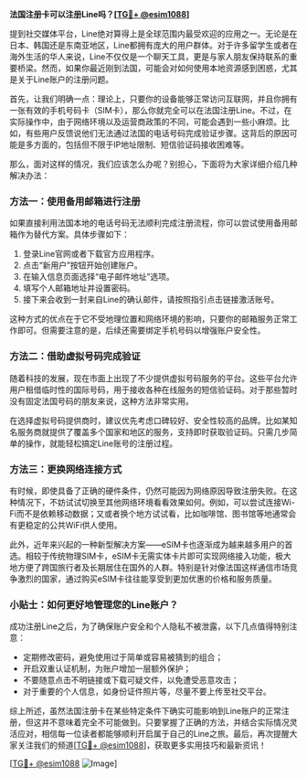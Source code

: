 **法国注册卡可以注册Line吗？[[TG💪+ @esim1088](https://t.me/s/esim1088)]**

提到社交媒体平台，Line绝对算得上是全球范围内最受欢迎的应用之一。无论是在日本、韩国还是东南亚地区，Line都拥有庞大的用户群体。对于许多留学生或者在海外生活的华人来说，Line不仅仅是一个聊天工具，更是与家人朋友保持联系的重要桥梁。然而，如果你最近刚到法国，可能会对如何使用本地资源感到困惑，尤其是关于Line账户的注册问题。

首先，让我们明确一点：理论上，只要你的设备能够正常访问互联网，并且你拥有一张有效的手机号码卡（SIM卡），那么你就完全可以在法国注册Line。不过，在实际操作中，由于网络环境以及运营商政策的不同，可能会遇到一些小麻烦。比如，有些用户反馈说他们无法通过法国的电话号码完成验证步骤。这背后的原因可能是多方面的，包括但不限于IP地址限制、短信验证码接收困难等。

那么，面对这样的情况，我们应该怎么办呢？别担心，下面将为大家详细介绍几种解决办法：

### 方法一：使用备用邮箱进行注册

如果直接利用法国本地的电话号码无法顺利完成注册流程，你可以尝试使用备用邮箱作为替代方案。具体步骤如下：
1. 登录Line官网或者下载官方应用程序。
2. 点击“新用户”按钮开始创建账户。
3. 在输入信息页面选择“电子邮件地址”选项。
4. 填写个人邮箱地址并设置密码。
5. 接下来会收到一封来自Line的确认邮件，请按照指引点击链接激活账号。

这种方式的优点在于它不受地理位置和网络环境的影响，只要你的邮箱服务正常工作即可。但需要注意的是，后续还需要绑定手机号码以增强账户安全性。

### 方法二：借助虚拟号码完成验证

随着科技的发展，现在市面上出现了不少提供虚拟号码服务的平台。这些平台允许用户租借临时性的国际号码，用于接收各种在线服务的短信验证码。对于那些暂时没有固定法国号码的朋友来说，这种方法非常实用。

在选择虚拟号码提供商时，建议优先考虑口碑较好、安全性较高的品牌。比如某知名服务商就提供了覆盖多个国家和地区的服务，支持即时获取验证码。只需几步简单的操作，就能轻松搞定Line账号的注册过程。

### 方法三：更换网络连接方式

有时候，即使具备了正确的硬件条件，仍然可能因为网络原因导致注册失败。在这种情况下，不妨试试切换至其他网络环境看看效果如何。例如，可以尝试连接Wi-Fi而不是依赖移动数据；又或者换个地方试试看，比如咖啡馆、图书馆等地通常会有更稳定的公共WiFi供人使用。

此外，近年来兴起的一种新型解决方案——eSIM卡也逐渐成为越来越多用户的首选。相较于传统物理SIM卡，eSIM卡无需实体卡片即可实现网络接入功能，极大地方便了跨国旅行者及长期居住在国外的人群。特别是针对像法国这样通信市场竞争激烈的国家，通过购买eSIM卡往往能享受到更加优惠的价格和服务质量。

### 小贴士：如何更好地管理您的Line账户？

成功注册Line之后，为了确保账户安全和个人隐私不被泄露，以下几点值得特别注意：
- 定期修改密码，避免使用过于简单或容易被猜到的组合；
- 开启双重认证机制，为账户增加一层额外保护；
- 不要随意点击不明链接或下载可疑文件，以免遭受恶意攻击；
- 对于重要的个人信息，如身份证件照片等，尽量不要上传至社交平台。

综上所述，虽然法国注册卡在某些特定条件下确实可能影响到Line账户的正常注册，但这并不意味着完全不可能做到。只要掌握了正确的方法，并结合实际情况灵活应对，相信每一位读者都能够顺利开启属于自己的Line之旅。最后，再次提醒大家关注我们的频道[[TG💪+ @esim1088](https://t.me/s/esim1088)]，获取更多实用技巧和最新资讯！

[[TG💪+ @esim1088](https://t.me/s/esim1088) ![Image](https://i.postimg.cc/4NQfJmqS/Snipaste-2025-05-13-00-14-12.png)]